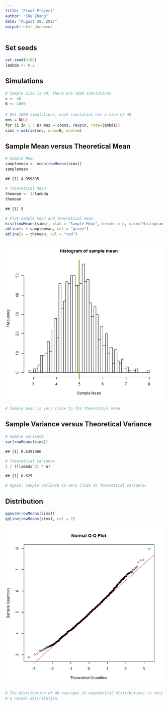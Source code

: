 ```yaml
---
title: "Final Project"
author: "She Zhang"
date: "August 28, 2017"
output: html_document
---
```



## Set seeds

```r
set.seed(3108)
lambda <- 0.2
```

## Simulations

```r
# Sample size is 40, there are 1000 simulations
n <- 40
B <- 1000

# Get 1000 simulations, each simulation has a size of 40
mns = NULL
for (i in 1 : B) mns = c(mns, rexp(n, rate=lambda))
sims = matrix(mns, nrow=B, ncol=n)
```

## Sample Mean versus Theoretical Mean


```r
# Sample Mean
samplemean <- mean(rowMeans(sims))
samplemean
```

```
## [1] 4.959895
```

```r
# Theoretical Mean
themean <- 1/lambda
themean
```

```
## [1] 5
```

```r
# Plot sample mean and theoretical mean
hist(rowMeans(sims), xlab = "Sample Mean", breaks = n, main="Histogram of sample mean")
abline(v = samplemean, col = "green")
abline(v = themean, col = "red")
```

![plot of chunk unnamed-chunk-3](figure/unnamed-chunk-3-1.png)

```r
# Sample mean is very close to the theoretical mean.
```

## Sample Variance versus Theoretical Variance


```r
# Sample variance
var(rowMeans(sims))
```

```
## [1] 0.6397966
```

```r
# Theoretical variance
1 / ((lambda^2) * n)
```

```
## [1] 0.625
```

```r
# Again, sample variance is very close to theoretical variance.
```

## Distribution

```r
qqnorm(rowMeans(sims))
qqline(rowMeans(sims), col = 2)
```

![plot of chunk unnamed-chunk-5](figure/unnamed-chunk-5-1.png)

```r
# The distribution of 40 averages of exponential distributions is very close to
# a normal distribution.
```
